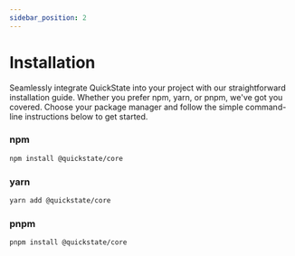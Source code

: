 ```yaml
---
sidebar_position: 2
---
```


# Installation

Seamlessly integrate QuickState into your project with our straightforward installation guide. Whether you prefer npm,
yarn, or pnpm, we've got you covered. Choose your package manager and follow the simple command-line instructions below
to get started.

### npm

```bash
npm install @quickstate/core
```

### yarn

```bash
yarn add @quickstate/core
```

### pnpm

```bash
pnpm install @quickstate/core
```